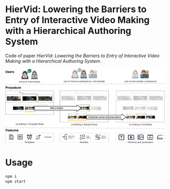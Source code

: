 # HierVid: Lowering the Barriers to Entry of Interactive Video Making with a Hierarchical Authoring System

Code of paper *HierVid: Lowering the Barriers to Entry of Interactive Video Making with a Hierarchical Authoring System.*

![img/teaser.png](img/teaser.png)

# Usage

```
npm i
npm start
```
